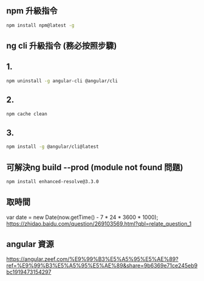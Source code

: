 

## npm 升級指令
```bash
npm install npm@latest -g
```
## ng cli 升級指令 (務必按照步驟)
## 1.
```bash
npm uninstall -g angular-cli @angular/cli
```
## 2.
```bash
npm cache clean
```
## 3.
```bash
npm install -g @angular/cli@latest
```
## 可解決ng build --prod (module not found 問題)
```bash
npm install enhanced-resolve@3.3.0
```
## 取時間
var date = new Date(now.getTime() - 7 * 24 * 3600 * 1000);
https://zhidao.baidu.com/question/269103569.html?qbl=relate_question_1

## angular 資源
https://angular.zeef.com/%E9%99%B3%E5%A5%95%E5%AE%89?ref=%E9%99%B3%E5%A5%95%E5%AE%89&share=9b6369e71ce245eb9bc1919473154297
